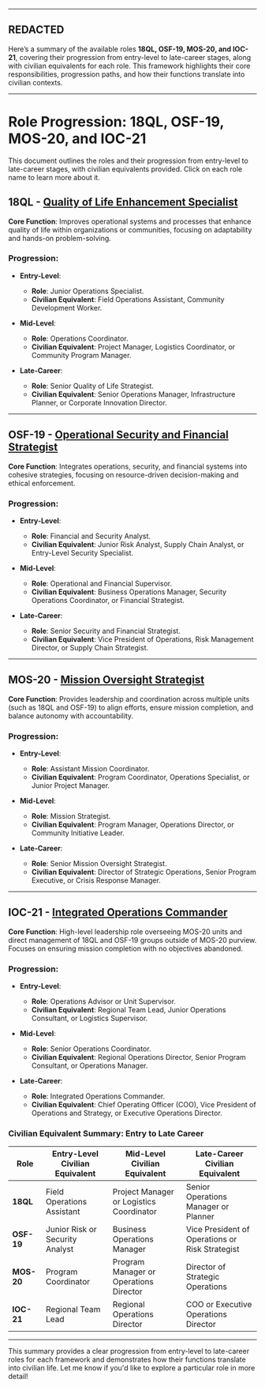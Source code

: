 



---
REDACTED
---


Here’s a summary of the available roles **18QL, OSF-19, MOS-20, and IOC-21**, covering their progression from entry-level to late-career stages, along with civilian equivalents for each role. This framework highlights their core responsibilities, progression paths, and how their functions translate into civilian contexts.

---

# Role Progression: 18QL, OSF-19, MOS-20, and IOC-21

This document outlines the roles and their progression from entry-level to late-career stages, with civilian equivalents provided. Click on each role name to learn more about it.

## 18QL - [Quality of Life Enhancement Specialist](https://github.com/ericung/mbeprep/tree/main/cases/ericungllc/18QL.md)
**Core Function**: Improves operational systems and processes that enhance quality of life within organizations or communities, focusing on adaptability and hands-on problem-solving.

### Progression:
- **Entry-Level**:  
   - **Role**: Junior Operations Specialist.  
   - **Civilian Equivalent**: Field Operations Assistant, Community Development Worker.  

- **Mid-Level**:  
   - **Role**: Operations Coordinator.  
   - **Civilian Equivalent**: Project Manager, Logistics Coordinator, or Community Program Manager.  

- **Late-Career**:  
   - **Role**: Senior Quality of Life Strategist.  
   - **Civilian Equivalent**: Senior Operations Manager, Infrastructure Planner, or Corporate Innovation Director.

---

## OSF-19 - [Operational Security and Financial Strategist](https://www.github.com/ericung/mbeprep/tree/main/cases/ericungllc/IOSF-19.md)
**Core Function**: Integrates operations, security, and financial systems into cohesive strategies, focusing on resource-driven decision-making and ethical enforcement.

### Progression:
- **Entry-Level**:  
   - **Role**: Financial and Security Analyst.  
   - **Civilian Equivalent**: Junior Risk Analyst, Supply Chain Analyst, or Entry-Level Security Specialist.  

- **Mid-Level**:  
   - **Role**: Operational and Financial Supervisor.  
   - **Civilian Equivalent**: Business Operations Manager, Security Operations Coordinator, or Financial Strategist.  

- **Late-Career**:  
   - **Role**: Senior Security and Financial Strategist.  
   - **Civilian Equivalent**: Vice President of Operations, Risk Management Director, or Supply Chain Strategist.

---

## MOS-20 - [Mission Oversight Strategist](https://www.github.com/ericung/mbeprep/tree/main/cases/ericungllc/IMOS-20.md)
**Core Function**: Provides leadership and coordination across multiple units (such as 18QL and OSF-19) to align efforts, ensure mission completion, and balance autonomy with accountability.

### Progression:
- **Entry-Level**:  
   - **Role**: Assistant Mission Coordinator.  
   - **Civilian Equivalent**: Program Coordinator, Operations Specialist, or Junior Project Manager.  

- **Mid-Level**:  
   - **Role**: Mission Strategist.  
   - **Civilian Equivalent**: Program Manager, Operations Director, or Community Initiative Leader.  

- **Late-Career**:  
   - **Role**: Senior Mission Oversight Strategist.  
   - **Civilian Equivalent**: Director of Strategic Operations, Senior Program Executive, or Crisis Response Manager.

---

## IOC-21 - [Integrated Operations Commander](https://www.github.com/ericung/mbeprep/tree/main/cases/ericungllc/IOC-21.md)
**Core Function**: High-level leadership role overseeing MOS-20 units and direct management of 18QL and OSF-19 groups outside of MOS-20 purview. Focuses on ensuring mission completion with no objectives abandoned.

### Progression:
- **Entry-Level**:  
   - **Role**: Operations Advisor or Unit Supervisor.  
   - **Civilian Equivalent**: Regional Team Lead, Junior Operations Consultant, or Logistics Supervisor.  

- **Mid-Level**:  
   - **Role**: Senior Operations Coordinator.  
   - **Civilian Equivalent**: Regional Operations Director, Senior Program Consultant, or Operations Manager.  

- **Late-Career**:  
   - **Role**: Integrated Operations Commander.  
   - **Civilian Equivalent**: Chief Operating Officer (COO), Vice President of Operations and Strategy, or Executive Operations Director.


### **Civilian Equivalent Summary: Entry to Late Career**  
| **Role**         | **Entry-Level Civilian Equivalent**      | **Mid-Level Civilian Equivalent**         | **Late-Career Civilian Equivalent**            |
|-------------------|-----------------------------------------|-------------------------------------------|------------------------------------------------|
| **18QL**         | Field Operations Assistant              | Project Manager or Logistics Coordinator  | Senior Operations Manager or Planner           |
| **OSF-19**       | Junior Risk or Security Analyst         | Business Operations Manager               | Vice President of Operations or Risk Strategist|
| **MOS-20**       | Program Coordinator                    | Program Manager or Operations Director    | Director of Strategic Operations               |
| **IOC-21**       | Regional Team Lead                     | Regional Operations Director              | COO or Executive Operations Director           |

---

This summary provides a clear progression from entry-level to late-career roles for each framework and demonstrates how their functions translate into civilian life. Let me know if you'd like to explore a particular role in more detail!
